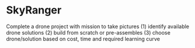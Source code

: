 # SkyRanger
Complete a drone project with mission to take pictures
(1)	identify available drone solutions
(2)	build from scratch or pre-assembles
(3)	choose drone/solution based on cost, time and required learning curve
